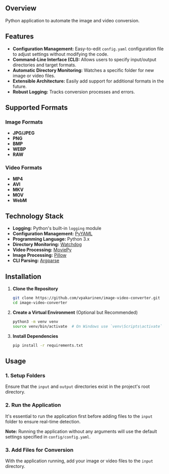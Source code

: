 ## Overview

Python application to automate the image and video conversion.

## Features
- **Configuration Management:** Easy-to-edit `config.yaml` configuration file to adjust settings without modifying the code.
- **Command-Line Interface (CLI):** Allows users to specify input/output directories and target formats.
- **Automatic Directory Monitoring:** Watches a specific folder for new image or video files.
- **Extensible Architecture:** Easily add support for additional formats in the future.
- **Robust Logging:** Tracks conversion processes and errors.

## Supported Formats

### Image Formats

- **JPG/JPEG**
- **PNG**
- **BMP**
- **WEBP**
- **RAW**

### Video Formats

- **MP4**
- **AVI**
- **MKV**
- **MOV**
- **WebM**

## Technology Stack

- **Logging:** Python's built-in `logging` module
- **Configuration Management:** [PyYAML](https://pyyaml.org/)
- **Programming Language:** Python 3.x
- **Directory Monitoring:** [Watchdog](https://python-watchdog.readthedocs.io/)
- **Video Processing:** [MoviePy](https://zulko.github.io/moviepy/)
- **Image Processing:** [Pillow](https://python-pillow.org/)
- **CLI Parsing:** [Argparse](https://docs.python.org/3/library/argparse.html)

## Installation

1. **Clone the Repository**

   ```bash
   git clone https://github.com/vpakarinen/image-video-converter.git
   cd image-video-converter
   ```

2. **Create a Virtual Environment** (Optional but Recommended)

   ```bash
   python3 -m venv venv
   source venv/bin/activate  # On Windows use `venv\Scripts\activate`
   ```

3. **Install Dependencies**

   ```bash
   pip install -r requirements.txt
   ```

## Usage

### 1. **Setup Folders**

Ensure that the `input` and `output` directories exist in the project's root directory.

### 2. **Run the Application**

It's essential to run the application first before adding files to the `input` folder to ensure real-time detection.

**Note:** Running the application without any arguments will use the default settings specified in `config/config.yaml`.

### 3. **Add Files for Conversion**

With the application running, add your image or video files to the `input` directory.
